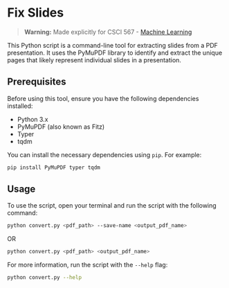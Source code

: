 # Fix Slides

<!-- warning -->
> **Warning:** Made explicitly for CSCI 567 - [Machine Learning](https://usc-tamagotchi.github.io/csci-567/23f/)

This Python script is a command-line tool for extracting slides from a PDF presentation. It uses the PyMuPDF library to identify and extract the unique pages that likely represent individual slides in a presentation.

## Prerequisites

Before using this tool, ensure you have the following dependencies installed:

- Python 3.x
- PyMuPDF (also known as Fitz)
- Typer
- tqdm

You can install the necessary dependencies using `pip`. For example:

```bash
pip install PyMuPDF typer tqdm
```
<!-- Usage
To use the script, open your terminal and run the script with the following command: -->

## Usage

To use the script, open your terminal and run the script with the following command:

```bash
python convert.py <pdf_path> --save-name <output_pdf_name>
```

OR

```bash
python convert.py <pdf_path> <output_pdf_name>
```

For more information, run the script with the `--help` flag:

```bash
python convert.py --help
```

